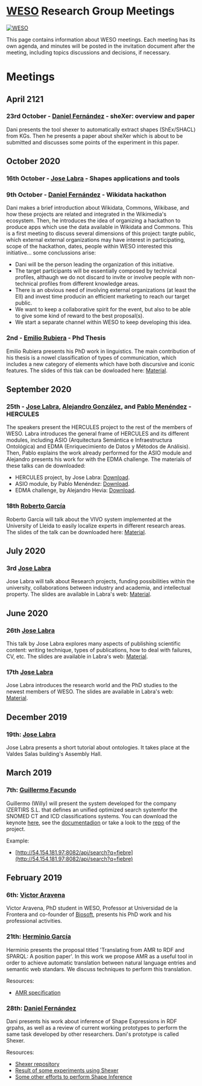 # [WESO](http://www.weso.es) Research Group Meetings
[![WESO](https://img.shields.io/badge/status-Open%20to%20request-brightgreen.svg)](#weso_meetings_stage)


This page contains information about WESO meetings. 
Each meeting has its own agenda, and minutes will be posted in the invitation document after the meeting, including topics discussions and decisions, if necessary.

# Meetings

## April 2121

### 23rd October - [Daniel Fernández](http://danifdez.weso.es/) - sheXer: overview and paper

Dani presents the tool shexer to automatically extract shapes (ShEx/SHACL) from KGs. Then he presents a paper about sheXer which is about to be submitted and discusses some points of the experiment in this paper. 

## October 2020 

### 16th October - [Jose Labra](http://labra.weso.es/) - Shapes applications and tools

### 9th October - [Daniel Fernández](http://danifdez.weso.es/) - Wikidata hackathon

Dani makes a brief introduction about Wikidata, Commons, Wikibase, and how these projects are related and integrated in the Wikimedia's ecosystem. Then, he introduces the idea of organizing a hackathon to produce apps which use the data available in Wikidata and Commons. This is a first meeting to discuss several dimensions of this project: targte public, which external external organizations may have interest in participating, scope of the hackathon, dates, people within WESO interested this initiative... some conclussions arise:

* Dani will be the person leading the organization of this initiative.
* The target participants will be essentially composed by technical profiles, althaugh we do not discard to invite or involve people with non-technical profiles from different knowledge areas.
* There is an obvious need of involving external organizations (at least the EII) and invest time producin an efficient marketing to reach our target public.
* We want to keep a collaborative spirit for the event, but also to be able to give some kind of reward to the best proposal(s).
* We start a separate channel within WESO to keep developing this idea.


### 2nd - [Emilio Rubiera](https://www.linkedin.com/in/emiliorubiera/?originalSubdomain=es) - Phd Thesis
Emilio Rubiera presents his PhD work in linguistics. The main contribution of his thesis is a nowel classification of types of communication, which includes a new category of elements which have both discursive and iconic features. The slides of this tlak can be dowloaded here: [Material]().


## September 2020

### 25th - [Jose Labra](http://labra.weso.es/), [Alejandro González](https://github.com/alejgh), and [Pablo Menéndez](https://github.com/mistermboy) - HERCULES
The speakers present the HERCULES project to the rest of the members of WESO. Labra introduces the general frame of HERCULES and its different modules, including  ASIO (Arquitectura Semántica e Infraestructura Ontológica) and EDMA (Enriquecimiento de Datos y Métodos de Análisis). Then, Pablo explains the work already performed for the ASIO module and Alejandro presents his work for with the EDMA challenge. The materials of these talks can de downloaded:

* HERCULES project, by Jose Labra: [Download]().
* ASIO module, by Pablo Menéndez: [Download](https://github.com/weso/meetings/blob/master/materials/Integraci%C3%B3n%20Continua%20Hercules.pdf).
* EDMA challenge, by Alejandro Hevia: [Download](https://github.com/weso/meetings/blob/master/materials/%5BWESO%5D%202020-09-25%20Hercules%20Challenge.pdf).

### 18th [Roberto García](http://www.eps.udl.cat/ca/info_sobre/pdi/roberto-garcia-gonzalez/index.html)

Roberto García will talk about the VIVO system implemented at the University of Lleida to easily localize experts in different research areas. The slides of the talk can be downloaded here: [Material](https://github.com/weso/meetings/blob/master/materials/ExpertsUdL-VIVO.pdf).

## July 2020

### 3rd [Jose Labra](http://labra.weso.es/)

Jose Labra will talk about Research projects, funding possibilities within the university, collaborations between industry and academia, and intellectual property. The slides are available in Labra's web: [Material](http://labra.weso.es/talk/2020_introduction_researchprojectsintellectualproperty/).

## June 2020

### 26th [Jose Labra](http://labra.weso.es/)

This talk by Jose Labra explores many aspects of publishing scientific content: writing technique, types of publications, how to deal with failures, CV, etc. The slides are available in Labra's web: [Material](http://labra.weso.es/talk/2020_introduction_publications/).


### 17th [Jose Labra](http://labra.weso.es/)

Jose Labra introduces the research world and the PhD studies to the newest members of WESO. The slides are available in Labra's web: [Material](http://labra.weso.es/talk/2020_introduction_research/).


## December 2019

### 19th: [Jose Labra](http://labra.weso.es/)

Jose Labra presents a short tutorial about ontologies. It takes place at the Valdes Salas building's Assembly Hall.

## March 2019

### 7th: [Guillermo Facundo](https://github.com/thewilly)

 Guillermo (Willy) will present the system developed for the company IZERTIRS S.L. that defines an unified optimized search systemfor the SNOMED CT and ICD classifications systems. You can download the keynote [here](https://github.com/thewilly/snoicd-codex/blob/master/docs/snoicd-codex%40thewilly.pdf), see the [documentadion](https://github.com/thewilly/snoicd-codex/blob/master/docs/snoicd-codex.pdf) or take a look to the [repo](https://github.com/thewilly/snoicd-codex) of the project.
 
 Example:
 * [http://54.154.181.97:8082/api/search?q=fiebre](http://54.154.181.97:8082/api/search?q=fiebre)

## February 2019
 
### 6th: [Victor Aravena](https://www.linkedin.com/in/victoraravena/)
 
 Victor Aravena, PhD student in WESO, Professor at Universidad de la Frontera and co-founder of [Biosoft](https://biosoft.cl/), presents his PhD work and his professional activities.
 
### 21th: [Herminio García](http://herminiogarcia.com)
 
 Herminio presents the proposal titled 'Translating from AMR to RDF and SPARQL: A position paper'. In this work we propose AMR as a useful tool in order to achieve automatic translation between natural language entries and semantic web standars. We discuss techniques to perform this translation.

Resources:

* [AMR specification](https://amr.isi.edu/)

### 28th: [Daniel Fernández](http://danifdez.weso.es/)
Dani presents his work about inference of Shape Expressions in RDF grpahs, as well as a review of current working prototypes to perform the same task developed by other researchers. Dani's prototype is called Shexer.

Resources: 
* [Shexer repository](https://github.com/DaniFdezAlvarez/shexer)
* [Result of some experiments using Shexer](https://github.com/DaniFdezAlvarez/shexer/tree/develop/experiments)
* [Some other efforts to perform Shape Inference](https://github.com/shexSpec/shex/wiki/schemaInference)

